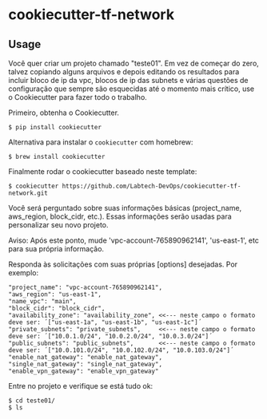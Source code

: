 # cookiecutter-tf-network

## Usage

Você quer criar um projeto chamado "teste01". Em vez de começar do zero, talvez copiando alguns arquivos e depois editando os resultados para incluir bloco de ip da vpc, blocos de ip das subnets e várias questões de configuração que sempre são esquecidas até o momento mais crítico, use o Cookiecutter para fazer todo o trabalho.

Primeiro, obtenha o Cookiecutter.
```console
$ pip install cookiecutter
```

Alternativa para instalar o `cookiecutter` com homebrew:
```console
$ brew install cookiecutter
```

Finalmente rodar o cookiecutter baseado neste template:
```console
$ cookiecutter https://github.com/Labtech-DevOps/cookiecutter-tf-network.git
```

Você será perguntado sobre suas informações básicas (project_name, aws_region, block_cidr, etc.). Essas informações serão usadas para personalizar seu novo projeto.

Aviso: Após este ponto, mude 'vpc-account-765890962141', 'us-east-1', etc para sua própria informação.

Responda às solicitações com suas próprias [options] desejadas. Por exemplo:
```console
"project_name": "vpc-account-765890962141",
"aws_region": "us-east-1",
"name_vpc": "main",
"block_cidr": "block_cidr",
"availability_zone": "availability_zone", <<--- neste campo o formato deve ser: ´["us-east-1a", "us-east-1b", "us-east-1c"]´
"private_subnets": "private_subnets",     <<--- neste campo o formato deve ser: ´["10.0.1.0/24", "10.0.2.0/24", "10.0.3.0/24"]´
"public_subnets": "public_subnets",       <<--- neste campo o formato deve ser: ´["10.0.101.0/24", "10.0.102.0/24", "10.0.103.0/24"]´
"enable_nat_gateway": "enable_nat_gateway",
"single_nat_gateway": "single_nat_gateway",
"enable_vpn_gateway": "enable_vpn_gateway"
```

Entre no projeto e verifique se está tudo ok:
```console
$ cd teste01/
$ ls
```
